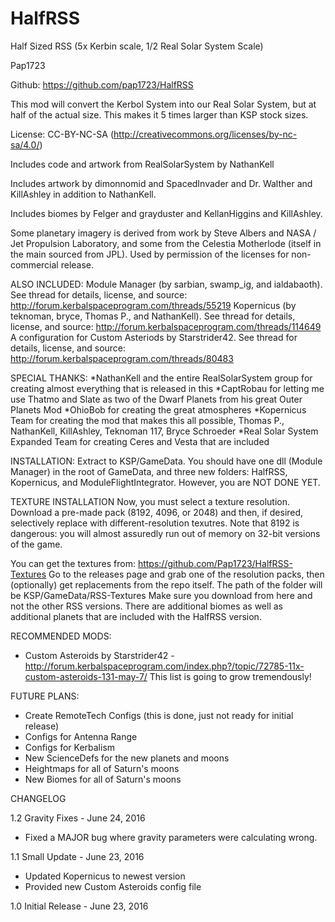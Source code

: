 # HalfRSS
Half Sized RSS (5x Kerbin scale, 1/2 Real Solar System Scale)

Pap1723

Github: https://github.com/pap1723/HalfRSS

This mod will convert the Kerbol System into our Real Solar System, but at half of the actual size. This makes it 5 times larger than KSP stock sizes.

License: CC-BY-NC-SA (http://creativecommons.org/licenses/by-nc-sa/4.0/)


Includes code and artwork from RealSolarSystem by NathanKell

Includes artwork by dimonnomid and SpacedInvader and Dr. Walther and KillAshley in addition to NathanKell.

Includes biomes by Felger and grayduster and KellanHiggins and KillAshley.

Some planetary imagery is derived from work by Steve Albers and NASA / Jet Propulsion Laboratory, and some from the Celestia Motherlode (itself in the main sourced from JPL). Used by permission of the licenses for non-commercial release.

ALSO INCLUDED:
Module Manager (by sarbian, swamp_ig, and ialdabaoth). See thread for details, license, and source: http://forum.kerbalspaceprogram.com/threads/55219
Kopernicus (by teknoman, bryce, Thomas P., and NathanKell). See thread for details, license, and source: http://forum.kerbalspaceprogram.com/threads/114649
A configuration for Custom Asteriods by Starstrider42. See thread for details, license, and source: http://forum.kerbalspaceprogram.com/threads/80483

SPECIAL THANKS:
*NathanKell and the entire RealSolarSystem group for creating almost everything that is released in this
*CaptRobau for letting me use Thatmo and Slate as two of the Dwarf Planets from his great Outer Planets Mod
*OhioBob for creating the great atmospheres
*Kopernicus Team for creating the mod that makes this all possible, Thomas P., NathanKell, KillAshley, Teknoman 117, Bryce Schroeder
*Real Solar System Expanded Team for creating Ceres and Vesta that are included

INSTALLATION:
Extract to KSP/GameData. You should have one dll (Module Manager) in the root of GameData, and three new folders: HalfRSS, Kopernicus, and ModuleFlightIntegrator. However, you are NOT DONE YET.

TEXTURE INSTALLATION
Now, you must select a texture resolution. Download a pre-made pack (8192, 4096, or 2048) and then, if desired, selectively replace with different-resolution texutres. Note that 8192 is dangerous: you will almost assuredly run out of memory on 32-bit versions of the game.

You can get the textures from: https://github.com/Pap1723/HalfRSS-Textures
Go to the releases page and grab one of the resolution packs, then (optionally) get replacements from the repo itself.
The path of the folder will be KSP/GameData/RSS-Textures
Make sure you download from here and not the other RSS versions. There are additional biomes as well as additional planets that are included with the HalfRSS version.

RECOMMENDED MODS:
* Custom Asteroids by Starstrider42 - http://forum.kerbalspaceprogram.com/index.php?/topic/72785-11x-custom-asteroids-131-may-7/
This list is going to grow tremendously!


FUTURE PLANS:
* Create RemoteTech Configs (this is done, just not ready for initial release)
* Configs for Antenna Range
* Configs for Kerbalism
* New ScienceDefs for the new planets and moons
* Heightmaps for all of Saturn's moons
* New Biomes for all of Saturn's moons

CHANGELOG

1.2 Gravity Fixes - June 24, 2016
* Fixed a MAJOR bug where gravity parameters were calculating wrong.

1.1 Small Update - June 23, 2016
* Updated Kopernicus to newest version
* Provided new Custom Asteroids config file

1.0 Initial Release - June 23, 2016